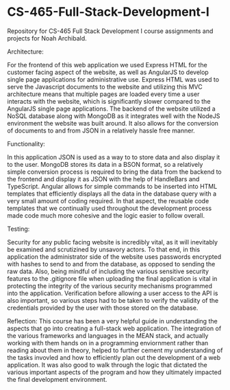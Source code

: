 # CS-465-Full-Stack-Development-I
Repository for CS-465 Full Stack Development I course assignments and projects for Noah Archibald.


Architecture:

For the frontend of this web application we used Express HTML for the customer facing aspect of the website, as well as AngularJS to develop single page applications for administrative use. Express HTML was used to serve the Javascript documents to the website and utilizing this MVC architecture means that multiple pages are loaded every time a user interacts with the website, which is significantly slower compared to the AngularJS single page applications. The backend of the website utilized a NoSQL database along with MongoDB as it integrates well with the NodeJS environment the website was built around. It also allows for the conversion of documents to and from JSON in a relatively hassle free manner.



Functionality:

In this application JSON is used as a way to to store data and also display it to the user. MongoDB stores its data in a BSON format, so a relatively simple conversion process is required to bring the data from the backend to the frontend and display it as JSON with the help of HandleBars and TypeScript. Angular allows for simple commands to be inserted into HTML templates that efficiently displays all the data in the database query with a very small amount of coding required. In that aspect, the reusable code templates that we continually used throughout the development process made code much more cohesive and the logic easier to follow overall.


Testing:

Security for any public facing website is incredibly vital, as it will inevitably be examined and scrutizined by unsavory actors. To that end, in this application the administrator side of the website uses passwords encrypted with hashes to send to and from the database, as opposed to sending the raw data. Also, being mindful of including the various sensitive security features to the .gitignore file when uploading the final application is vital in protecting the integrity of the various security mechanisms programmed into the application. Verification before allowing a user access to the API is also important, so various steps had to be taken to verify the validity of the credentials provided by the user with those stored on the database.


Reflection:
This course has been a very helpful guide in understanding the aspects that go into creating a full-stack web application. The integration of the various frameworks and languages in the MEAN stack, and actually working with them hands on in a programming enviornment rather than reading about them in theory, helped to further cement my understanding of the tasks invovled and how to efficiently plan out the development of a web application. It was also good to walk through the logic that dictated the various important aspects of the program and how they ultimately impacted the final development environment.
